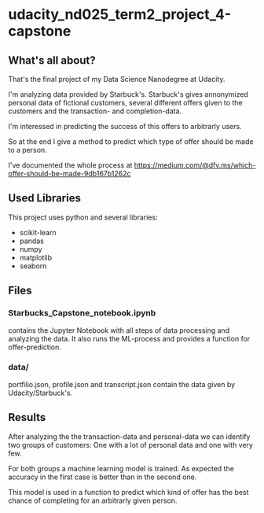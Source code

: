 # udacity_nd025_term2_project_4-capstone

## What's all about?

That's the final project of my Data Science Nanodegree at Udacity.

I'm analyzing data provided by Starbuck's. Starbuck's gives annonymized personal data of fictional customers, several different offers given to the customers and the transaction- and completion-data.

I'm interessed in predicting the success of this offers to arbitrarly users.

So at the end I give a method to predict which type of offer should be made to a person.

I've documented the whole process at https://medium.com/@dfv.ms/which-offer-should-be-made-9db167b1262c

## Used Libraries
This project uses python and several libraries:
* scikit-learn
* pandas
* numpy
* matplotlib
* seaborn

## Files
### Starbucks_Capstone_notebook.ipynb
contains the Jupyter Notebook with all steps
of data processing and analyzing the data. It also runs the ML-process and
provides a function for offer-prediction.

### data/
portfilio.json, profile.json and transcript.json contain the data given by
Udacity/Starbuck's.

## Results
After analyzing the the transaction-data and personal-data we can identify two
groups of customers: One with a lot of personal data and one with very few.

For both groups a machine learning model is trained. As expected the accuracy
in the first case is better than in the second one.

This model is used in a function to predict which kind of offer has the best
chance of completing for an arbitrarly given person.

